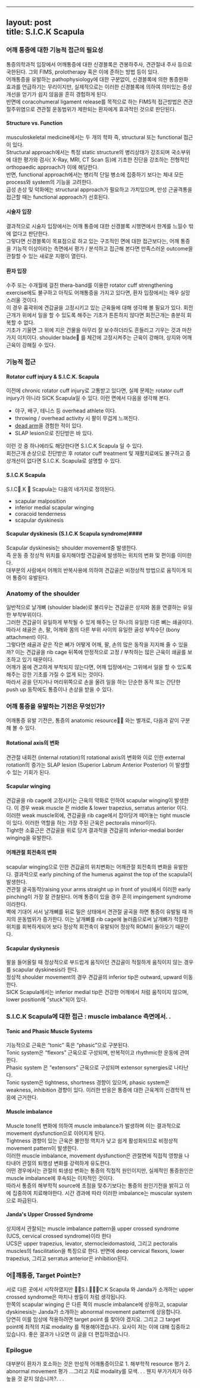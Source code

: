 


---
layout: post  
title: S.I.C.K Scapula  
---  

### 어깨 통증에 대한 기능적 접근의 필요성 ###    

통증의학과적 입장에서 어깨통증에 대한 신경블록은 견봉하주사, 견관절내 주사 등으로 국한된다. 그외 FIMS, prolotherapy 혹은 이에 준하는 방법 등이 있다.     
어깨통증을 유발하는 pathophysiology에 대한 구분없이, 신경블록에 의한 통증완화 효과를 언급하기는 무리이지만, 실제적으로는 이러한 신경블록에 의하여 의미있는  증상개선을 얻기가 쉽지 않음을 흔히 경험하게 된다.    
반면에 coracohumeral ligament release를 목적으로 하는 FIMS적 접근방법은 견관절주위염으로 견관절 운동범위가 제한되는  환자에게 효과적인 것으로  판단된다.     

#### Structure vs. Function ####  
musculoskeletal medicine에서는 두 개의 학파 즉, structural 또는 functional 접근이 있다.    
Structural approach에서는 특정 static structure의 병리상태가 강조되며 국소부위에 대한 평가와 검사( X-Ray, MRI, CT Scan 등)에 기초한 진단을 강조하는  전형적인 orthopaedic approach가 이에 해당한다.    
반면, functional approach에서는 병리적 단일 병소에 집중하기 보다는 체내 모든 process와 system의 기능을 고려한다.    
급성 손상 및 악화에는  structural approach가 필요하고 가치있으며, 만성 근골격통을 접근할 때는 functional approach가 선호된다.


#### 시술자 입장 ####
결과적으로 시술자 입장에서는 어깨 통증에 대한 신경블록 시행면에서 한계를 느낄수 밖에 없다고 판단한다.   
그렇다면 신경블록이 목표점으로 하고 있는 구조적인 면에 대한 접근보다는, 어깨 통증을 기능적 이상이라는 측면에서 평가 / 분석하고 접근해 본다면 만족스러운 outcome을 관찰할 수 있는 새로운 지평이 열린다.       

#### 환자 입장 ####
수주 또는 수개월에 걸친 thera-band를 이용한 rotator cuff strengthening exercise에도 불구하고 아직도 어깨통증을 가지고 있다면, 환자 입장에서는 매우 실망스러울 것이다.   
이 경우 흉곽위에 견갑골을 고정시키고 있는 근육들에 대해 생각해 볼 필요가 있다. 회전근개가 위에서 일을 할 수 있도록 해주는 기초가 튼튼하지 않다면 회전근개는 충분히 회복할 수 없다.    
기초가 기울면 그 위에 지은 건물을 아무리 잘 보수하더라도 흔들리고 기우는 것과 마찬가지 이치이다.  shoulder blade 를 체간에 고정시켜주는 근육이 강해야, 상지와 어깨 근육이 강해질 수 있다.  


### 기능적 접근 ###    



#### Rotator cuff injury &  S.I.C.K. Scapula ####  

이전에 chronic rotator cuff injury로 고통받고 있다면, 실제 문제는 rotator cuff injury가 아니라 SICK Scapula일 수 있다. 이런 면에서 다음을 생각해 본다.      

* 야구, 배구, 테니스 등 overhead athlete 이다.  
* throwing / overhead activity 시 팔이 무겁게 느껴진다.   
* [dead arm](http://www.physio-pedia.com/Dead_arm_syndrome)을 경험한 적이 있다.   
* SLAP lesion으로 진단받은 바 있다.   

이런 것 중 하나에라도 해당한다면 S.I.C.K Scapula 일 수 있다.  
회전근개 손상으로 진단받은 후 rotator cuff treatment 및 재활치료에도 불구하고 증상개선이 없다면 S.I.C.K. Scapula로 설명할 수 있다.


#### S.I.C.K  Scapula ####    

S.I.C.K  Scapula는 다음의 네가지로 정의된다.  

* scapular malposition  
* inferior medial scapular winging  
* coracoid tenderness  
* scapular dyskinesis      

#### Scapular dyskinesis (S.I.C.K Scapula syndrome)####  

Scapular dyskinesis는 shoulder movement중 발생한다.  
즉 운동 중 정상적 위치를 유지해야할 견갑골에 발생하는 위치의 변화 및 편이를 이미한다.   
대부분의 사람에서 어깨의 반복사용에 의하여 견갑골은 비정상적 방법으로 움직이게 되어 통증이 유발된다.   


### Anatomy of the shoulder ###
일반적으로 날개뼈 (shoulder blade)로 불리우는 견갑골은 상지와 몸을 연결하는 유일한 부착부위이다.  
그러한 견갑골이 유일하게 부착될 수 있게 해주는 단 하나의 유일한 다른 뼈는 쇄골이다. 따라서 쇄골은 손, 팔, 어깨와 몸의 다른 부위 사이의 유일한 골성 부착수단 (bony attachment) 이다.     
그렇다면 쇄골과 같은 작은 뼈가 어떻게 어깨, 팔, 손의 많은 동작을 지지해 줄 수 있을까? 이는 견갑골을 rib cage 뒤쪽에 안정적으로 고정 / 부착하는 많은 근육이 쇄골를 보조하고 있기 때문이다.   
어깨가 몸에 견고하게 부착되지 않는다면, 어깨 입장에서는  그위에서 일을 할 수 있도록 해주는 강한 기초를 가질 수 없게 되는 것이다.   
따라서 공을 던지거나 머리위쪽으로 손을 올려  일을 하는 단순한 동작 또는 간단한 push up 동작에도 통증이나 손상을 받을 수 있다.


### 어깨 통증을 유발하는 기전은 무엇인가? ###     
어깨통증 유발 기전은, 통증의 anatomic resource 와는 별개로, 다음과 같이 구분해 볼 수 있다.     

#### Rotational axis의 변화 ####
견관절 내회전 (internal rotation)의 rotational axis의 변화와  이로 인한 external rotation의 증가는 SLAP lesion (Superior Labrum Anterior Posterior) 이 발생할 수 있는 기회가 된다.     

#### Scapular winging ####  

견갑골을 rib cage에 고정시키는 근육의 약화로 인하여 scapular winging이 발생한다. 이 경우 weak muscle 은 middle & lower trapezius,  serratus anterior 이다.    
이러한 weak muscle외에, 견갑골을 rib cage에서 잡아당겨 떼어놓는 tight muscle이 있다. 이러한 역할을 하는 가장 주된 근육은 pectoralis minor이다.   
Tight한 소흉근은 견갑골을 위로 당겨 결과적을 견갑골의 inferior-medial border winging을 유발한다.     

#### 어깨관절 회전축의 변화 ####

scapular winging으로 인한 견갑골의 위치변화는 어깨관절 회전축의 변화을 유발한다.   결과적으로  early pinching of the humerus against the top of the scapula이 발생한다.     
견관절 굴곡동작(raising your arms straight up in front of you)에서 이러한  early pinching이 가장 잘 관찰된다.   어깨 통증이 있을 경우 흔히  impingement syndrome이라한다.  
벽에 기대어 서서 날개뼈를 뒤로 밀은 상태에서 견관절 굴곡을 하면 통증이 유발될 때 까지의 운동범위가 증가한다. 이는 날개뼈를 rib cage에  눌러줌으로써 날개뼈가 적절한 위치를 회복하게되어 보다 정상적 회전축이 유발되어 정상적 ROM이 돌아오기 때문이다.      

#### Scapular dyskynesis ####

팔을 들어올릴 때 정상적으로 부드럽게 움직이던 견갑골이 적절하게 움직이지 않는 경우를 scapular dyskinesis라 한다.   
정상적 shoulder movement의 경우  견갑골의 inferior tip은 outward, upward 이동한다.   
SICK Scapula에서는 inferior medial tip은 건강한 어깨에서 처럼 움직이지 않으며, lower position에 "stuck"되어 있다.


### S.I.C.K  Scapula에 대한 접근 : muscle imbalance 측면에서. .  ###   

#### Tonic and Phasic Muscle Systems ####

기능적으로 근육은  “tonic” 혹은  “phasic”으로 구분된다.  
Tonic system은  “flexors” 근육으로 구성되며,  반복적이고 rhythmic한 운동에 관여한다.     
Phasic system 은 “extensors” 근육으로 구성되며  extensor synergies로 나타난다.   
Tonic system은 tightness, shortness 경향이 있으며, phasic system은 weakness, inhibition 경향이 있다. 이러한 반응은 통증에 대한 근육계의 신경학적 반응에 근거한다.    

#### Muscle imbalance ####    
Muscle tone의 변화에 의하여 muscle imbalance가 발생하며 이는 결과적으로 movement dysfunction으로 이어지게 된다.     
Tightness 경향이 있는 근육은  불안정 역치가 낮고 쉽게 활성화되므로 비정상적 movement pattern이 발생한다.   
이러한  muscle imbalance, movement dysfunction은 관절면에 직접적 영향을 나타내어 관절의 퇴행성 변화를 강력하게 유도한다.   
어떤 경우에서는 관절의 퇴생성 변화는 통증의 직접적 원인이지만, 실제적인 통증원인은 muscle imbalance에 후속되는 이차적인 것이다.    
따라서 통증의 해부학적 source에 초점을 맞추기보다는 통증의 원인기전을 밝히고 이에 집중하여 치료해야한다.   시간 경과에 따라 이러한 imbalance는  muscular system으로 파급된다.  

#### Janda's Upper Crossed Syndrome ####  
상지에서 관찰되는 muscle imbalance pattern을 upper crossed syndrome (UCS,  cervical crossed syndrome)이라 한다  
UCS은 upper trapezius, levator, sternocleidomastoid, 그리고 pectoralis muscles의 fascilitation을 특징으로 한다. 반면에 deep cervical flexors, lower trapezius, 그리고 serratus anterior은 inhibition된다.   

### 어깨통증, Target Point는? ###

서로 다른 곳에서 시작하였지만 S.I.C.K Scapula 와 Janda가 소개하는 upper crossed syndrome은 마치나  쌍둥이 처럼 생각됩니다.    
한쪽의 scapular winging 은 다른 쪽의 muscle imbalance에 상응하고, scapular dyskinesis는 Janda가 소개하는 abnormal movement pattern에 상응합니다.     
당연히 이를 임상에 적용하려면 target point 를 찾아야 겠지요.   그리고 그 target  point에 최적의 치료  modality 를 적용해야겠습니다.
요사이 저는 이에 대해 집중하고 있습니다. 좋은 결과가 나오면 이 글을 더 편집하겠습니다.   

### Epilogue ###  

대부분이 환자가 호소하는 것은 만성적 어깨통증이므로 1. 해부학적 resource 평가  2. abnormal movement  평가 ...그리고 치료 modality를 모색. . .   웬지 부가가치가 아주 높을 것 같지 않습니까?. . .
